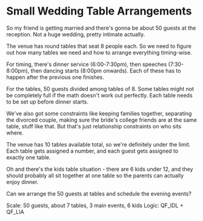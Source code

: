 # Small Wedding Table Arrangements

So my friend is getting married and there's gonna be about 50 guests at the reception. Not a huge wedding, pretty intimate actually.

The venue has round tables that seat 8 people each. So we need to figure out how many tables we need and how to arrange everything timing-wise.

For timing, there's dinner service (6:00-7:30pm), then speeches (7:30-8:00pm), then dancing starts (8:00pm onwards). Each of these has to happen after the previous one finishes.

For the tables, 50 guests divided among tables of 8. Some tables might not be completely full if the math doesn't work out perfectly. Each table needs to be set up before dinner starts.

We've also got some constraints like keeping families together, separating the divorced couple, making sure the bride's college friends are at the same table, stuff like that. But that's just relationship constraints on who sits where.

The venue has 10 tables available total, so we're definitely under the limit. Each table gets assigned a number, and each guest gets assigned to exactly one table.

Oh and there's the kids table situation - there are 6 kids under 12, and they should probably all sit together at one table so the parents can actually enjoy dinner.

Can we arrange the 50 guests at tables and schedule the evening events?

Scale: 50 guests, about 7 tables, 3 main events, 6 kids
Logic: QF_IDL + QF_LIA
